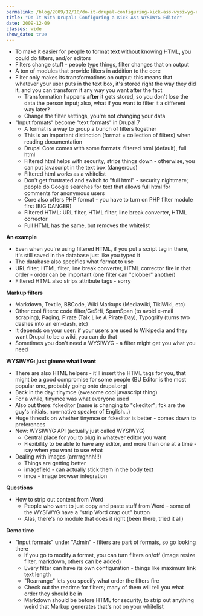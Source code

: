 ```yaml
---
permalink: /blog/2009/12/10/do-it-drupal-configuring-kick-ass-wysiwyg-editor/
title: "Do It With Drupal: Configuring a Kick-Ass WYSIWYG Editor"
date: 2009-12-09
classes: wide
show_date: true
---
```

<ul>
<li>To make it easier for people to format text without knowing HTML, you could do filters, and/or editors</li>
<li>Filters change stuff - people type things, filter changes that on output</li>
<li>A ton of modules that provide filters in addition to the core</li>
<li>Filter only makes its transformations on output: this means that whatever your user puts in the text box, it's stored right the way they did it, and you can transform it any way you want after the fact
<ul>
<li>Transformation happens <strong>after</strong> it gets stored, so you don't lose the data the person input; also, what if you want to filter it a different way later?</li>
<li>Change the filter settings, you're not changing your data</li>
</ul>
</li>
<li>"Input formats" become "text formats" in Drupal 7
<ul>
<li>A format is a way to group a bunch of filters together</li>
<li>This is an important distinction (format = collection of filters) when reading documentation</li>
<li>Drupal Core comes with some formats: filtered html (default), full html</li>
<li>Filtered html helps with security, strips things down - otherwise, you can put javascript in the text box (dangerous)</li>
<li>Filtered html works as a whitelist</li>
<li>Don't get frustrated and switch to "full html" - security nightmare; people do Google searches for text that allows full html for comments for anonymous users</li>
<li>Core also offers PHP format - you have to turn on PHP filter module first (BIG DANGER)</li>
<li>Filtered HTML: URL filter, HTML filter, line break converter, HTML corrector</li>
<li>Full HTML has the same, but removes the whitelist</li>
</ul>
</li>
</ul>
<p><strong>An example</strong></p>
<ul>
<li>Even when you're using filtered HTML, if you put a script tag in there, it's still saved in the database just like you typed it</li>
<li>The database also specifies what format to use</li>
<li>URL filter, HTML filter, line break converter, HTML corrector fire in that order - order can be important (one filter can "clobber" another)</li>
<li>Filtered HTML also strips attribute tags - sorry</li>
</ul>
<p><strong>Markup filters</strong></p>
<ul>
<li>Markdown, Textile, BBCode, Wiki Markups (Mediawiki, TikiWiki, etc)</li>
<li>Other cool filters: code filter/GeSHi, SpamSpan (to avoid e-mail scraping), Paging, Pirate (Talk Like A Pirate Day), Typogrify (turns two dashes into an em-dash, etc)</li>
<li>It depends on your user: if your users are used to Wikipedia and they want Drupal to be a wiki, you can do that</li>
<li>Sometimes you don't need a WYSIWYG - a filter might get you what you need</li>
</ul>
<p><strong>WYSIWYG: just gimme what I want</strong></p>
<ul>
<li>There are also HTML helpers - it'll insert the HTML tags for you, that might be a good compromise for some people (BU Editor is the most popular one, probably going onto drupal.org)</li>
<li>Back in the day: tinymce (awesome cool javascript thing)</li>
<li>For a while, tinymce was what everyone used</li>
<li>Also out there: fckeditor (name is changing to "ckeditor"; fck are the guy's initials, non-native speaker of English...)</li>
<li>Huge threads on whether tinymce or fckeditor is better - comes down to preferences</li>
<li>New: WYSIWYG API (actually just called WYSIWYG)
<ul>
<li>Central place for you to plug in whatever editor you want</li>
<li>Flexibility to be able to have any editor, and more than one at a time - say when you want to use what</li>
</ul>
</li>
<li>Dealing with images (arrrrrghhh!!!)
<ul>
<li>Things are getting better</li>
<li>imagefield - can actually stick them in the body text</li>
<li>imce - image browser integration</li>
</ul>
</li>
</ul>
<p><strong>Questions</strong></p>
<ul>
<li>How to strip out content from Word
<ul>
<li>People who want to just copy and paste stuff from Word - some of the WYSIWYG have a "strip Word crap out" button</li>
<li>Alas, there's no module that does it right (been there, tried it all)</li>
</ul>
</li>
</ul>
<p><strong>Demo time</strong></p>
<ul>
<li>"Input formats" under "Admin" - filters are part of formats, so go looking there
<ul>
<li>If you go to modify a format, you can turn filters on/off (image resize filter, markdown, others can be added)</li>
<li>Every filter can have its own configuration - things like maximum link text length</li>
<li>"Rearrange" lets you specify what order the filters fire</li>
<li>Check out the readme for filters; many of them will tell you what order they should be in</li>
<li>Markdown should be before HTML for security, to strip out anything weird that Markup generates that's not on your whitelist</li>
</ul>
</li>
</ul>
